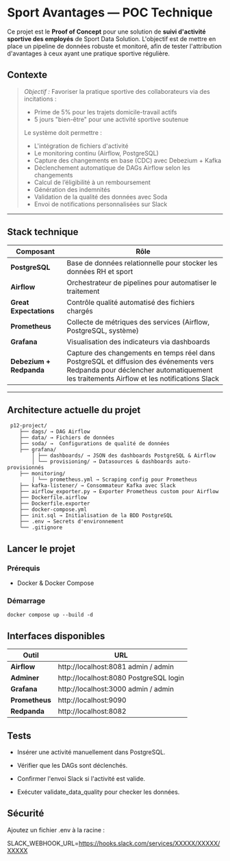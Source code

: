 # Sport Avantages — POC Technique

Ce projet est le **Proof of Concept** pour une solution de **suivi d'activité sportive des employés** de Sport Data Solution. L'objectif est de mettre en place un pipeline de données robuste et monitoré, afin de tester l'attribution d'avantages à ceux ayant une pratique sportive régulière.

##  Contexte

> *Objectif :* Favoriser la pratique sportive des collaborateurs via des incitations :
>
> -  Prime de 5% pour les trajets domicile-travail actifs
> -  5 jours "bien-être" pour une activité sportive soutenue
> 
> Le système doit permettre :
> - L'intégration de fichiers d'activité
> - Le monitoring continu (Airflow, PostgreSQL)
> - Capture des changements en base (CDC) avec Debezium + Kafka
> - Déclenchement automatique de DAGs Airflow selon les changements
> - Calcul de l’éligibilité à un remboursement
> - Génération des indemnités
> - Validation de la qualité des données avec Soda
> - Envoi de notifications personnalisées sur Slack

---

## Stack technique

| Composant       | Rôle                                                                 |
|----------------|----------------------------------------------------------------------|
| **PostgreSQL** | Base de données relationnelle pour stocker les données RH et sport  |
| **Airflow**     | Orchestrateur de pipelines pour automatiser le traitement           |
| **Great Expectations** | Contrôle qualité automatisé des fichiers chargés              |
| **Prometheus**  | Collecte de métriques des services (Airflow, PostgreSQL, système)   |
| **Grafana**     | Visualisation des indicateurs via dashboards                        |
| **Debezium + Redpanda**     | Capture des changements en temps réel dans PostgreSQL et diffusion des événements vers Redpanda pour déclencher automatiquement les traitements Airflow et les notifications Slack                       |

---

## Architecture actuelle du projet

     p12-project/
        ├── dags/ → DAG Airflow
        ├── data/ → Fichiers de données 
        ├── soda/ →  Configurations de qualité de données
        ├── grafana/
            │ ├── dashboards/ → JSON des dashboards PostgreSQL & Airflow
            │ └── provisioning/ → Datasources & dashboards auto-provisionnés
        ├── monitoring/
            │ └── prometheus.yml → Scraping config pour Prometheus
        ├── kafka-listener/ → Consommateur Kafka avec Slack
        ├── airflow_exporter.py → Exporter Prometheus custom pour Airflow
        ├── Dockerfile.airflow
        ├── Dockerfile.exporter 
        ├── docker-compose.yml
        ├── init.sql → Initialisation de la BDD PostgreSQL
        ├── .env → Secrets d'environnement 
        └── .gitignore


##  Lancer le projet

###  Prérequis

- Docker & Docker Compose

###  Démarrage

    docker compose up --build -d


## Interfaces disponibles

| Outil       | URL                                                                 |
|----------------|----------------------------------------------------------------------|
| **Airflow** | http://localhost:8081	admin / admin  |
| **Adminer**     | http://localhost:8080	PostgreSQL login           |
| **Grafana** | http://localhost:3000	admin / admin             |
| **Prometheus**  | http://localhost:9090   |
| **Redpanda**     |  http://localhost:8082                        |


## Tests
- Insérer une activité manuellement dans PostgreSQL.

- Vérifier que les DAGs sont déclenchés.

- Confirmer l'envoi Slack si l'activité est valide.

- Exécuter validate_data_quality pour checker les données.

##  Sécurité
Ajoutez un fichier .env à la racine :

SLACK_WEBHOOK_URL=https://hooks.slack.com/services/XXXXX/XXXXX/XXXXX
